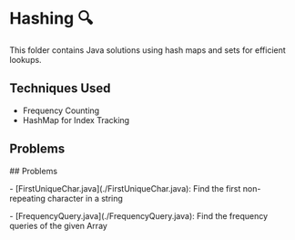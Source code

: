 # Hashing 🔍

This folder contains Java solutions using hash maps and sets for efficient lookups.

## Techniques Used

* Frequency Counting
* HashMap for Index Tracking

## Problems

\## Problems

\- \[FirstUniqueChar.java](./FirstUniqueChar.java): Find the first non-repeating character in a string  

\- \[FrequencyQuery.java](./FrequencyQuery.java): Find the frequency queries of the given Array





